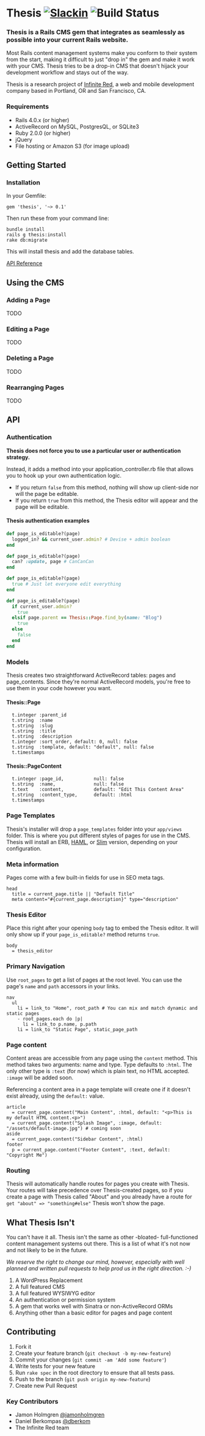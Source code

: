 # Thesis [![Slackin](https://infiniteredcommunity.herokuapp.com/badge.svg)](https://infiniteredcommunity.herokuapp.com/) ![Build Status](https://travis-ci.org/clearsightstudio/thesis.png)

### Thesis is a Rails CMS gem that integrates as seamlessly as possible into your current Rails website.

Most Rails content management systems make you conform to their system from the start,
making it difficult to just "drop in" the gem and make it work with your CMS. Thesis
tries to be a drop-in CMS that doesn't hijack your development workflow and stays out
of the way.

Thesis is a research project of [Infinite Red](http://infinite.red), a web and mobile development company based in Portland, OR and San Francisco, CA.

### Requirements

* Rails 4.0.x (or higher)
* ActiveRecord on MySQL, PostgresQL, or SQLite3
* Ruby 2.0.0 (or higher)
* jQuery
* File hosting or Amazon S3 (for image upload)

## Getting Started

### Installation

In your Gemfile:

    gem 'thesis', '~> 0.1'

Then run these from your command line:

    bundle install
    rails g thesis:install
    rake db:migrate

This will install thesis and add the database tables.

[API Reference](#API)

## Using the CMS

### Adding a Page

TODO

### Editing a Page

TODO

### Deleting a Page

TODO

### Rearranging Pages

TODO

## API

### Authentication

**Thesis does not force you to use a particular user or authentication strategy.**

Instead, it adds a method into your application_controller.rb file that
allows you to hook up your own authentication logic.

* If you return `false` from this method, nothing will show up client-side nor will the page be editable.
* If you return `true` from this method, the Thesis editor will appear and the page will be editable.

#### Thesis authentication examples

```ruby
def page_is_editable?(page)
  logged_in? && current_user.admin? # Devise + admin boolean
end

def page_is_editable?(page)
  can? :update, page # CanCanCan
end

def page_is_editable?(page)
  true # Just let everyone edit everything
end

def page_is_editable?(page)
  if current_user.admin?
    true
  elsif page.parent == Thesis::Page.find_by(name: "Blog")
    true
  else
    false
  end
end
```

### Models

Thesis creates two straightforward ActiveRecord tables: pages and page_contents. Since they're normal ActiveRecord models, you're free to use them in your code however you want.

#### Thesis::Page

      t.integer :parent_id
      t.string  :name
      t.string  :slug
      t.string  :title
      t.string  :description
      t.integer :sort_order, default: 0, null: false
      t.string  :template, default: "default", null: false
      t.timestamps

#### Thesis::PageContent

      t.integer :page_id,           null: false
      t.string  :name,              null: false
      t.text    :content,           default: "Edit This Content Area"
      t.string  :content_type,      default: :html
      t.timestamps

### Page Templates

Thesis's installer will drop a `page_templates` folder into your `app/views` folder.
This is where you put different styles of pages for use in the CMS.
Thesis will install an ERB, [HAML](http://haml.info), or [Slim](http://slim-lang.com) version, depending on your configuration.

### Meta information

Pages come with a few built-in fields for use in SEO meta tags.

```slim
head
  title = current_page.title || "Default Title"
  meta content="#{current_page.description}" type="description"
```

### Thesis Editor

Place this right after your opening `body` tag to embed the Thesis editor. It will only show
up if your `page_is_editable?` method returns `true`.

```slim
body
  = thesis_editor
```

### Primary Navigation

Use `root_pages` to get a list of pages at the root level. You can use the
page's `name` and `path` accessors in your links.

```slim
nav
  ul
    li = link_to "Home", root_path # You can mix and match dynamic and static pages
    - root_pages.each do |p|
      li = link_to p.name, p.path
    li = link_to "Static Page", static_page_path
```

### Page content

Content areas are accessible from any page using the `content` method. This method
takes two arguments: name and type. Type defaults to `:html`. The only other type
is `:text` (for now) which is plain text, no HTML accepted. `:image` will be added soon.

Referencing a content area in a page template will create one if it doesn't exist already, using the `default:` value.

```slim
article
  = current_page.content("Main Content", :html, default: "<p>This is my default HTML content.<p>")
  = current_page.content("Splash Image", :image, default: "/assets/default-image.jpg") # coming soon
aside
  = current_page.content("Sidebar Content", :html)
footer
  p = current_page.content("Footer Content", :text, default: "Copyright Me")
```

### Routing

Thesis will automatically handle routes for pages you create with Thesis. Your
routes will take precedence over Thesis-created pages, so if you create a page
with Thesis called "About" and you already have a route for
`get "about" => "something#else"` Thesis won't show the page.

## What Thesis Isn't

You can't have it all. Thesis isn't the same as other -bloated- full-functioned
content management systems out there. This is a list of what it's not now and
not likely to be in the future.

*We reserve the right to change our mind, however, especially with well planned and written
pull requests to help prod us in the right direction. :-)*

1. A WordPress Replacement
2. A full featured CMS
3. A full featured WYSIWYG editor
4. An authentication or permission system
5. A gem that works well with Sinatra or non-ActiveRecord ORMs
6. Anything other than a basic editor for pages and page content

## Contributing

1. Fork it
2. Create your feature branch (`git checkout -b my-new-feature`)
3. Commit your changes (`git commit -am 'Add some feature'`)
4. Write tests for your new feature
5. Run `rake spec` in the root directory to ensure that all tests pass.
6. Push to the branch (`git push origin my-new-feature`)
7. Create new Pull Request

### Key Contributors

* Jamon Holmgren [@jamonholmgren](https://twitter.com/jamonholmgren)
* Daniel Berkompas [@dberkom](https://twitter.com/dberkom)
* The Infinite Red team


